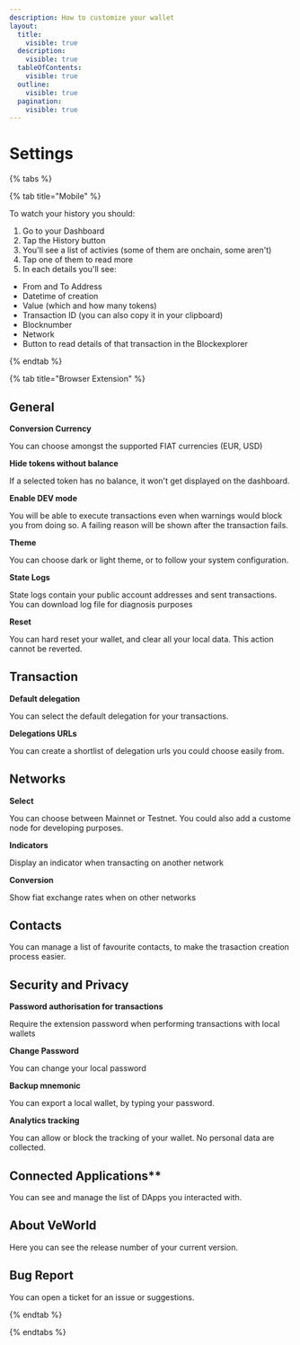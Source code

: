 ```yaml
---
description: How to customize your wallet
layout:
  title:
    visible: true
  description:
    visible: true
  tableOfContents:
    visible: true
  outline:
    visible: true
  pagination:
    visible: true
---
```


# Settings

{% tabs %}

{% tab title="Mobile" %} 

To watch your history you should:

1. Go to your Dashboard
2. Tap the History button
3. You'll see a list of activies (some of them are onchain, some aren't)
4. Tap one of them to read more
5. In each details you'll see:
  - From and To Address
  - Datetime of creation
  - Value (which and how many tokens)
  - Transaction ID (you can also copy it in your clipboard)
  - Blocknumber
  - Network
  - Button to read details of that transaction in the Blockexplorer

{% endtab %}

{% tab title="Browser Extension" %}

## General

**Conversion Currency**

You can choose amongst the supported FIAT currencies (EUR, USD)

**Hide tokens without balance**

If a selected token has no balance, it won't get displayed on the dashboard.

**Enable DEV mode**

You will be able to execute transactions even when warnings would block you from doing so. A failing reason will be shown after the transaction fails.

**Theme**

You can choose dark or light theme, or to follow your system configuration.

**State Logs**

State logs contain your public account addresses and sent transactions.
You can download log file for diagnosis purposes

**Reset**

You can hard reset your wallet, and clear all your local data.
This action cannot be reverted.

## Transaction

**Default delegation**

You can select the default delegation for your transactions.

**Delegations URLs**

You can create a shortlist of delegation urls you could choose easily from.

## Networks

**Select**

You can choose between Mainnet or Testnet.
You could also add a custome node for developing purposes.

**Indicators**

Display an indicator when transacting on another network

**Conversion**

Show fiat exchange rates when on other networks

## Contacts

You can manage a list of favourite contacts, to make the trasaction creation process easier.

## Security and Privacy

**Password authorisation for transactions**

Require the extension password when performing transactions with local wallets

**Change Password**

You can change your local password

**Backup mnemonic**

You can export a local wallet, by typing your password.

**Analytics tracking**

You can allow or block the tracking of your wallet. No personal data are collected.

## Connected Applications**

You can see and manage the list of DApps you interacted with.

## About VeWorld

Here you can see the release number of your current version.

## Bug Report

You can open a ticket for an issue or suggestions.

{% endtab %}

{% endtabs %}
